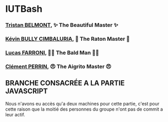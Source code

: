 # IUTBash

### [Tristan BELMONT](https://github.com/MaegIins), ✨ The Beautiful Master ✨
### [Kévin BULLY CIMBALURIA](https://github.com/TheRealEureka), 🦝 The Raton Master 🦝
### [Lucas FARRONI](https://github.com/lucasfarroni), 👨‍🦲 The Bald Man 👨‍🦲
### [Clément PERRIN](https://github.com/Alfiov), 😠 The Aigrito Master 😠


## BRANCHE CONSACRÉE A LA PARTIE JAVASCRIPT

Nous n'avons eu accès qu'a deux machines pour cette partie, c'est pour cette raison que la moitié des personnes du groupe n'ont pas de commit a leur actif.
